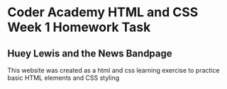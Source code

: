 # Coder Academy HTML and CSS Week 1 Homework Task
## Huey Lewis and the News Bandpage

This website was created as a html and css learning exercise to practice basic HTML elements and CSS styling

